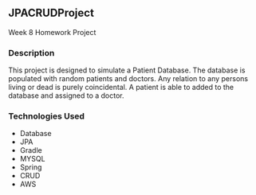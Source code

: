 ## JPACRUDProject

Week 8 Homework Project

### Description

This project is designed to simulate a Patient Database. The database is populated with random patients and doctors. Any relation to any persons living or dead is purely coincidental. A patient is able to added to the database and assigned to a doctor.

### Technologies Used

* Database
* JPA
* Gradle
* MYSQL
* Spring
* CRUD
* AWS
